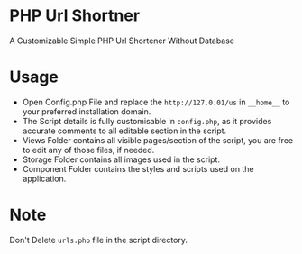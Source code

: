 # PHP Url Shortner
 A Customizable Simple PHP Url Shortener Without Database

# Usage

- Open Config.php File and replace the ```http://127.0.01/us``` in ```__home__``` to your preferred installation domain.
- The Script details is fully customisable in ``config.php``, as it provides accurate comments to all editable section in the script.
- Views Folder contains all visible pages/section of the script, you are free to edit any of those files, if needed.
- Storage Folder contains all images used in the script.
- Component Folder contains the styles and scripts used on the application.


# Note

Don't Delete ```urls.php``` file in the script directory.

